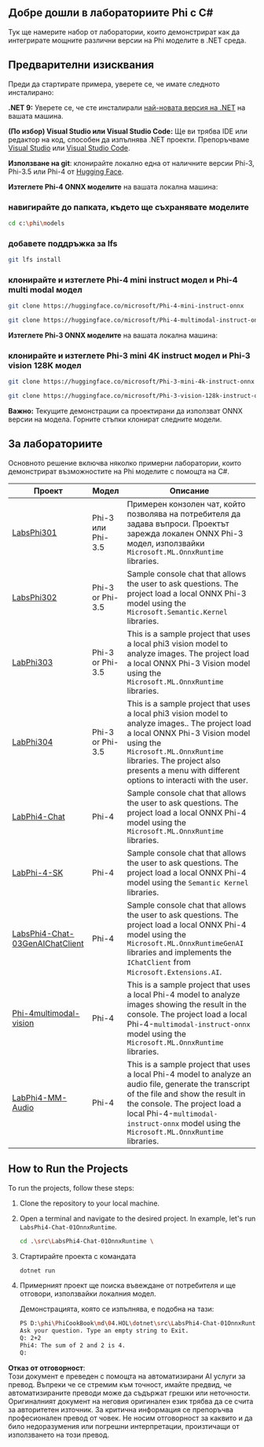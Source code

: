 ## Добре дошли в лабораториите Phi с C#

Тук ще намерите набор от лаборатории, които демонстрират как да интегрирате мощните различни версии на Phi моделите в .NET среда.

## Предварителни изисквания

Преди да стартирате примера, уверете се, че имате следното инсталирано:

**.NET 9:** Уверете се, че сте инсталирали [най-новата версия на .NET](https://dotnet.microsoft.com/download/dotnet?WT.mc_id=aiml-137032-kinfeylo) на вашата машина.

**(По избор) Visual Studio или Visual Studio Code:** Ще ви трябва IDE или редактор на код, способен да изпълнява .NET проекти. Препоръчваме [Visual Studio](https://visualstudio.microsoft.com?WT.mc_id=aiml-137032-kinfeylo) или [Visual Studio Code](https://code.visualstudio.com?WT.mc_id=aiml-137032-kinfeylo).

**Използване на git**: клонирайте локално една от наличните версии Phi-3, Phi-3.5 или Phi-4 от [Hugging Face](https://huggingface.co/collections/lokinfey/phi-4-family-679c6f234061a1ab60f5547c).

**Изтеглете Phi-4 ONNX моделите** на вашата локална машина:

### навигирайте до папката, където ще съхранявате моделите

```bash
cd c:\phi\models
```

### добавете поддръжка за lfs

```bash
git lfs install 
```

### клонирайте и изтеглете Phi-4 mini instruct модел и Phi-4 multi modal модел

```bash
git clone https://huggingface.co/microsoft/Phi-4-mini-instruct-onnx

git clone https://huggingface.co/microsoft/Phi-4-multimodal-instruct-onnx
```

**Изтеглете Phi-3 ONNX моделите** на вашата локална машина:

### клонирайте и изтеглете Phi-3 mini 4K instruct модел и Phi-3 vision 128K модел

```bash
git clone https://huggingface.co/microsoft/Phi-3-mini-4k-instruct-onnx

git clone https://huggingface.co/microsoft/Phi-3-vision-128k-instruct-onnx-cpu
```

**Важно:** Текущите демонстрации са проектирани да използват ONNX версии на модела. Горните стъпки клонират следните модели.

## За лабораториите

Основното решение включва няколко примерни лаборатории, които демонстрират възможностите на Phi моделите с помощта на C#.

| Проект | Модел | Описание |
| ------------ | -----------| ----------- |
| [LabsPhi301](../../../../../md/04.HOL/dotnet/src/LabsPhi301) | Phi-3 или Phi-3.5 | Примерен конзолен чат, който позволява на потребителя да задава въпроси. Проектът зарежда локален ONNX Phi-3 модел, използвайки `Microsoft.ML.OnnxRuntime` libraries. |
| [LabsPhi302](../../../../../md/04.HOL/dotnet/src/LabsPhi302) | Phi-3 or Phi-3.5 | Sample console chat that allows the user to ask questions. The project load a local ONNX Phi-3 model using the `Microsoft.Semantic.Kernel` libraries. |
| [LabPhi303](../../../../../md/04.HOL/dotnet/src/LabsPhi303) | Phi-3 or Phi-3.5 | This is a sample project that uses a local phi3 vision model to analyze images. The project load a local ONNX Phi-3 Vision model using the `Microsoft.ML.OnnxRuntime` libraries. |
| [LabPhi304](../../../../../md/04.HOL/dotnet/src/LabsPhi304) | Phi-3 or Phi-3.5 | This is a sample project that uses a local phi3 vision model to analyze images.. The project load a local ONNX Phi-3 Vision model using the `Microsoft.ML.OnnxRuntime` libraries. The project also presents a menu with different options to interacti with the user. | 
| [LabPhi4-Chat](../../../../../md/04.HOL/dotnet/src/LabsPhi4-Chat-01OnnxRuntime) | Phi-4 | Sample console chat that allows the user to ask questions. The project load a local ONNX Phi-4 model using the `Microsoft.ML.OnnxRuntime` libraries. |
| [LabPhi-4-SK](../../../../../md/04.HOL/dotnet/src/LabsPhi4-Chat-02SK) | Phi-4 | Sample console chat that allows the user to ask questions. The project load a local ONNX Phi-4 model using the `Semantic Kernel` libraries. |
| [LabsPhi4-Chat-03GenAIChatClient](../../../../../md/04.HOL/dotnet/src/LabsPhi4-Chat-03GenAIChatClient) | Phi-4 | Sample console chat that allows the user to ask questions. The project load a local ONNX Phi-4 model using the `Microsoft.ML.OnnxRuntimeGenAI` libraries and implements the `IChatClient` from `Microsoft.Extensions.AI`. |
| [Phi-4multimodal-vision](../../../../../md/04.HOL/dotnet/src/LabsPhi4-MultiModal-01Images) | Phi-4 | This is a sample project that uses a local Phi-4 model to analyze images showing the result in the console. The project load a local Phi-4-`multimodal-instruct-onnx` model using the `Microsoft.ML.OnnxRuntime` libraries. |
| [LabPhi4-MM-Audio](../../../../../md/04.HOL/dotnet/src/LabsPhi4-MultiModal-02Audio) | Phi-4 |This is a sample project that uses a local Phi-4 model to analyze an audio file, generate the transcript of the file and show the result in the console. The project load a local Phi-4-`multimodal-instruct-onnx` model using the `Microsoft.ML.OnnxRuntime` libraries. |

## How to Run the Projects

To run the projects, follow these steps:

1. Clone the repository to your local machine.

1. Open a terminal and navigate to the desired project. In example, let's run `LabsPhi4-Chat-01OnnxRuntime`.

    ```bash
    cd .\src\LabsPhi4-Chat-01OnnxRuntime \
    ```

1. Стартирайте проекта с командата

    ```bash
    dotnet run
    ```

1. Примерният проект ще поиска въвеждане от потребителя и ще отговори, използвайки локалния модел.

   Демонстрацията, която се изпълнява, е подобна на тази:

   ```bash
   PS D:\phi\PhiCookBook\md\04.HOL\dotnet\src\LabsPhi4-Chat-01OnnxRuntime> dotnet run
   Ask your question. Type an empty string to Exit.
   Q: 2+2
   Phi4: The sum of 2 and 2 is 4.
   Q:
   ```

**Отказ от отговорност**:  
Този документ е преведен с помощта на автоматизирани AI услуги за превод. Въпреки че се стремим към точност, имайте предвид, че автоматизираните преводи може да съдържат грешки или неточности. Оригиналният документ на неговия оригинален език трябва да се счита за авторитетен източник. За критична информация се препоръчва професионален превод от човек. Не носим отговорност за каквито и да било недоразумения или погрешни интерпретации, произтичащи от използването на този превод.